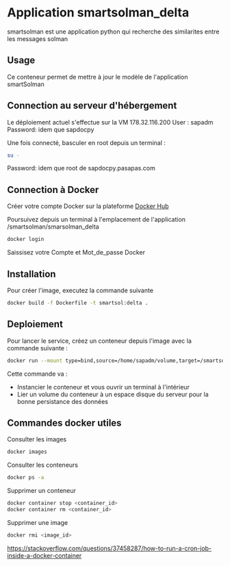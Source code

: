 # Application smartsolman_delta

smartsolman est une application python qui recherche des similarites entre les messages solman

## Usage

Ce conteneur permet de mettre à jour le modèle de l'application smartSolman

## Connection au serveur d'hébergement

Le déploiement actuel s'effectue sur la VM 178.32.116.200 
User : sapadm
Password: idem que sapdocpy

Une fois connecté, basculer en root depuis un terminal :
```bash
su -
```
Password: idem que root de sapdocpy.pasapas.com

## Connection à Docker

Créer votre compte Docker sur la plateforme [Docker Hub](https://hub.docker.com/) 

Poursuivez depuis un terminal à l'emplacement de l'application /smartsolman/smarsolman_delta
```bash
docker login
```
Saissisez votre Compte et Mot_de_passe Docker

## Installation

Pour créer l'image, executez la commande suivante

```bash
docker build -f Dockerfile -t smartsol:delta .
```

## Deploiement

Pour lancer le service, créez un conteneur depuis l'image avec la commande suivante :

```bash
docker run --mount type=bind,source=/home/sapadm/volume,target=/smartsolman/data -it <image_id> /bin/bash
```

Cette commande va :
- Instancier le conteneur et vous ouvrir un terminal à l'intérieur
- Lier un volume du conteneur à un espace disque du serveur pour la bonne persistance des données

## Commandes docker utiles

Consulter les images
```bash
docker images
```
Consulter les conteneurs
```bash
docker ps -a
```
Supprimer un conteneur
```bash
docker container stop <container_id>
docker container rm <container_id>
```
Supprimer une image
```bash
docker rmi <image_id>
```

https://stackoverflow.com/questions/37458287/how-to-run-a-cron-job-inside-a-docker-container
